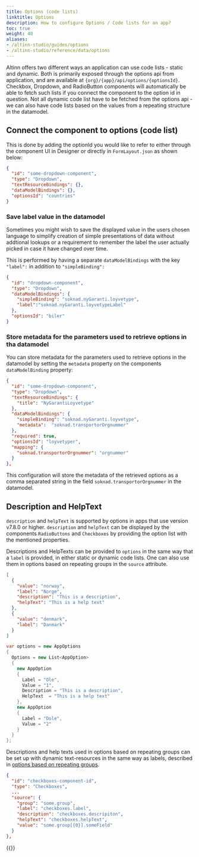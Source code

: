 ```yaml
---
title: Options (code lists)
linktitle: Options
description: How to configure Options / Code lists for an app?
toc: true
weight: 40
aliases:
- /altinn-studio/guides/options
- /altinn-studio/reference/data/options
---
```


Altinn offers two different ways an application can use code lists - static and dynamic. Both is primarily exposed
through the options api from application, and are available at `{org}/{app}/api/options/{optionsId}`.
Checkbox, Dropdown, and RadioButton components will automatically be able to fetch such lists if you connect the
component to the option id in question. Not all dynamic code list have to be fetched from the options api - we can also
have code lists based on the values from a repeating structure in the datamodel.

## Connect the component to options (code list)

This is done by adding the optionId you would like to refer to either through the component UI in Designer or directly
in `FormLayout.json` as shown below:

```json
{
  "id": "some-dropdown-component",
  "type": "Dropdown",
  "textResourceBindings": {},
  "dataModelBindings": {},
  "optionsId": "countries"
}
```

### Save label value in the datamodel
Sometimes you might wish to save the displayed value in the users chosen language to simplify creation of simple presentations of data without addtional lookups or a requirement to remember the label the user actually picked in case it have changed over time.

This is performed by having a separate ``dataModelBindings`` with the key ``"label":`` in addition to ``"simpleBinding":``

```json
{
  "id": "dropdown-component",
  "type": "Dropdown",
  "dataModelBindings": {
    "simpleBinding": "soknad.nyGaranti.loyvetype",
    "label":"soknad.nyGaranti.loyvetypeLabel"
  },
  "optionsId": "biler"
}
```

### Store metadata for the parameters used to retrieve options in tha datamodel

You can store metadata for the parameters used to retrieve options in the datamodel by setting the `metadata` property
on the components `dataModelBinding` property:

```json
{
  "id": "some-dropdown-component",
  "type": "Dropdown",
  "textResourceBindings": {
    "title": "NyGarantiLoyvetype"
  },
  "dataModelBindings": {
    "simpleBinding": "soknad.nyGaranti.loyvetype",
    "metadata":  "soknad.transportorOrgnummer"
  },
  "required": true,
  "optionsId": "loyvetyper",
  "mapping": {
    "soknad.transportorOrgnummer": "orgnummer"
  }
},
```

This configuration will store the metadata of the retrieved options as a comma separated string in the
field `soknad.transportorOrgnummer` in the datamodel.

## Description and HelpText

`description` and `helpText` is supported by options in apps that use version v7.8.0 or higher. `description` and
`helpText` can be displayed by the components `RadioButtons` and `Checkboxes` by providing the option list with the
mentioned properties.

Descriptions and HelpTexts can be provided to `options` in the same way that a `label` is provided, in either static or
dynamic code lists. One can also use them in options based on repeating groups in the `source` attribute.

```json
[
  {
    "value": "norway",
    "label": "Norge",
    "description": "This is a description",
    "helpText": "This is a help text"
  },
  {
    "value": "denmark",
    "label": "Danmark"
  }
]
```

```cs
var options = new AppOptions
{
  Options = new List<AppOption>
  {
    new AppOption
    {
      Label = "Ole",
      Value = "1",
      Description = "This is a description",
      HelpText  = "This is a help text"
    },
    new AppOption
    {
      Label = "Dole",
      Value = "2"
    }
  }
};
```

Descriptions and help texts used in options based on repeating groups can be set up with dynamic text-resources in the
same way as labels, described in
[options based on repeating groups](repeating-group-codelists).

```json
{
  "id": "checkboxes-component-id",
  "type": "Checkboxes",
  ...
  "source": {
    "group": "some.group",
    "label": "checkboxes.label",
    "description": "checkboxes.descripiton",
    "helpText": "checkboxes.helpText",
    "value": "some.group[{0}].someField"
  }
},
```

{{<children />}}
